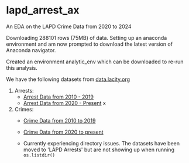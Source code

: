 # lapd_arrest_ax
An EDA on the LAPD Crime Data from 2020 to 2024

Downloading 288101 rows (75MB) of data. 
Setting up an anaconda environment and am now prompted to download the latest version of Anaconda navigator. 

Created an environment analytic_env which can be downloaded to re-run this analysis. 

We have the following datasets from [data.lacity.org](data.lacity.org)
1. Arrests:
   - [Arrest Data from 2010 - 2019](https://data.lacity.org/Public-Safety/Arrest-Data-from-2010-to-2019/yru6-6re4/about_data) 
   - [Arrest Data from 2020 - Present](https://data.lacity.org/Public-Safety/Arrest-Data-from-2020-to-Present/amvf-fr72/about_data) x
2. Crimes:
   - [Crime Data from 2010 to 2019](https://data.lacity.org/Public-Safety/Crime-Data-from-2010-to-2019/63jg-8b9z/about_data)
   - [Crime Data from 2020 to present](https://data.lacity.org/Public-Safety/Crime-Data-from-2020-to-Present/2nrs-mtv8/about_data)
  
   - Currently experiencing directory issues. The datasets have been moved to 'LAPD Arrests' but are not showing up when running `os.listdir()`
   
